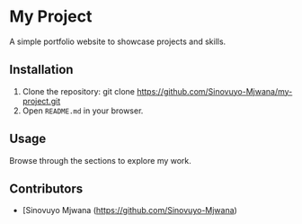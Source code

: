 # My Project

A simple portfolio website to showcase projects and skills.

## Installation

1. Clone the repository:
   git clone https://github.com/Sinovuyo-Mjwana/my-project.git
2. Open `README.md` in your browser.

## Usage

Browse through the sections to explore my work.

## Contributors

- [Sinovuyo Mjwana (https://github.com/Sinovuyo-Mjwana)

